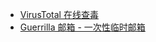* [VirusTotal 在线查毒](https://www.virustotal.com/gui/home)
* [Guerrilla 邮箱 - 一次性临时邮箱](https://www.guerrillamail.com/zh/inbox)
